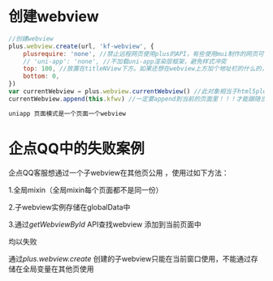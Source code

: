 # 创建webview

```js
//创建webview
plus.webview.create(url, 'kf-webview', {
    plusrequire: 'none', //禁止远程网页使用plus的API，有些使用mui制作的网页可能会监听plus.key，造成关闭页面混乱，可以通过这种方式禁止
    // 'uni-app': 'none', //不加载uni-app渲染层框架，避免样式冲突
    top: 100, //放置在titleNView下方。如果还想在webview上方加个地址栏的什么的，可以继续降低TOP值
    bottom: 0,
})
var currentWebview = plus.webview.currentWebview() //此对象相当于html5plus里的plus.webview.currentWebview()。在uni-app里vue页面直接使用plus.webview.currentWebview()无效，非v3编译模式使用this.$mp.page.$getAppWebview()
currentWebview.append(this.kfwv) //一定要append到当前的页面里！！！才能跟随当前页面一起做动画，一起关闭

uniapp 页面模式是一个页面一个webview
```


# 企点QQ中的失败案例

企点QQ客服想通过一个子webview在其他页公用 ，使用过如下方法：

1.全局mixin（全局mixin每个页面都不是同一份）

2.子webview实例存储在globalData中 

3.通过*getWebviewById* API查找webview 添加到当前页面中

均以失败

通过*plus.webview.create* 创建的子webview只能在当前窗口使用，不能通过存储在全局变量在其他页使用